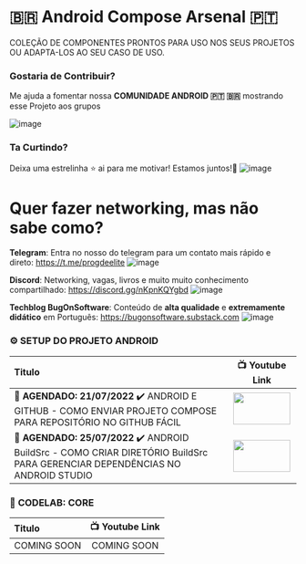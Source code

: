 # 🇧🇷 Android Compose Arsenal 🇵🇹
COLEÇÃO DE COMPONENTES PRONTOS PARA USO NOS SEUS PROJETOS OU ADAPTA-LOS AO SEU CASO DE USO.

### Gostaria de Contribuir?
Me ajuda a fomentar nossa **COMUNIDADE ANDROID 🇵🇹 🇧🇷** mostrando esse Projeto aos grupos

![image](https://user-images.githubusercontent.com/1042887/170561958-5140631e-55e5-43ab-954c-e9bb9baba8d9.png)

### Ta Curtindo? 
Deixa uma estrelinha ⭐ ai para me motivar! Estamos juntos!👊
![image](https://user-images.githubusercontent.com/1042887/170558597-8ff115e4-58f1-445e-9125-422729a67a22.png)

# Quer fazer networking, mas não sabe como? 
**Telegram**: Entra no nosso do telegram para um contato mais rápido e direto: https://t.me/progdeelite
![image](https://user-images.githubusercontent.com/1042887/169701787-dba72b6f-c5b7-4d34-9d51-0052a7b40443.png)
 
**Discord**: Networking, vagas, livros e muito muito conhecimento compartilhado: https://discord.gg/nKpnKQYgbd 
![image](https://user-images.githubusercontent.com/1042887/170555025-9b0b3d83-ca7a-468d-86b9-c4d40deb9775.png)

**Techblog BugOnSoftware**: Conteúdo de **alta qualidade** e **extremamente didático** em Português: https://bugonsoftware.substack.com 
![image](https://user-images.githubusercontent.com/1042887/170555703-f4323c08-2bda-43a1-b42e-37d8fb7463b9.png)

### ⚙️ **SETUP DO PROJETO ANDROID**
| Titulo        | 📺 Youtube Link |
| :------------- |:-------------:|
| **🚩 AGENDADO: 21/07/2022** ✔️ ANDROID E GITHUB - COMO ENVIAR PROJETO COMPOSE PARA REPOSITÓRIO NO GITHUB FÁCIL | <a href="https://youtu.be/5031eqGD4xU" target="_blank"><img src="https://github.com/treslines/android_compose_arsenal/blob/main/app/src/main/mini/%5BANDROID-E-GITHUB%5D-COMO-ENVIAR-PROJETO-COMPOSE-PARA-REPOSIT%C3%93RIO-NO-GITHUB-F%C3%81CIL.png" width="100" height="56"></a> |
| **🚩 AGENDADO: 25/07/2022** ✔️ ANDROID BuildSrc - COMO CRIAR DIRETÓRIO BuildSrc PARA GERENCIAR DEPENDÊNCIAS NO ANDROID STUDIO | <a href="https://youtu.be/2QCfcKHd9M8" target="_blank"><img src="https://github.com/treslines/android_compose_arsenal/blob/main/app/src/main/mini/%5BANDROID-BuildSrc%5D-COMO-CRIAR-DIRET%C3%93RIO-BuildSrc-PARA-GERENCIAR-DEPEND%C3%8ANCIAS-NO-ANDROID-STUDIO.png" width="100" height="56"></a> |


### 🧪 **CODELAB: CORE**
| Titulo        | 📺 Youtube Link |
| :------------- |:-------------:|
| COMING SOON | COMING SOON |
